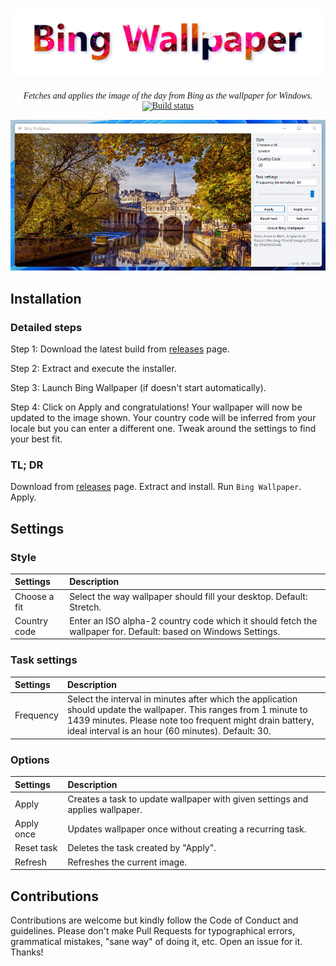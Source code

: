 # ![Banner](./.github/graphics/banner.png)

<center style="font-family: 'Times New Roman';">
  <i>
    Fetches and applies the image of the day from Bing as the wallpaper for Windows.
  </i>
  <br>
  <a href="https://ci.appveyor.com/project/muhammadmuzzammil1998/bingwallpaper-windows" target="_blank"><img src="https://ci.appveyor.com/api/projects/status/huk5c0y25r4mrq10/branch/master?retina=true" alt="Build status"></img> </a>
</center>

![Bing Wallpaper](./.github/images/BW.png)

## Installation

### Detailed steps

Step 1: Download the latest build from [releases](https://github.com/BingHomepage/BingWallpaper.Windows/releases) page.

Step 2: Extract and execute the installer.

Step 3: Launch Bing Wallpaper (if doesn't start automatically).

Step 4: Click on Apply and congratulations! Your wallpaper will now be updated to the image shown. Your country code will be inferred from your locale but you can enter a different one. Tweak around the settings to find your best fit.

### TL; DR

Download from [releases](https://github.com/BingHomepage/BingWallpaper.Windows/releases) page. Extract and install. Run `Bing Wallpaper`. Apply.

## Settings

### Style

| Settings     | Description                                                                                                    |
| :----------- | :------------------------------------------------------------------------------------------------------------- |
| Choose a fit | Select the way wallpaper should fill your desktop. Default: Stretch.                                           |
| Country code | Enter an ISO alpha-2 country code which it should fetch the wallpaper for. Default: based on Windows Settings. |

### Task settings

| Settings  | Description                                                                                                                                                                                                                           |
| :-------- | :------------------------------------------------------------------------------------------------------------------------------------------------------------------------------------------------------------------------------------ |
| Frequency | Select the interval in minutes after which the application should update the wallpaper. This ranges from 1 minute to 1439 minutes. Please note too frequent might drain battery, ideal interval is an hour (60 minutes). Default: 30. |

### Options

| Settings   | Description                                                                   |
| :--------- | :---------------------------------------------------------------------------- |
| Apply      | Creates a task to update wallpaper with given settings and applies wallpaper. |
| Apply once | Updates wallpaper once without creating a recurring task.                     |
| Reset task | Deletes the task created by "Apply".                                          |
| Refresh    | Refreshes the current image.                                                  |

## Contributions

Contributions are welcome but kindly follow the Code of Conduct and guidelines. Please don't make Pull Requests for typographical errors, grammatical mistakes, "sane way" of doing it, etc. Open an issue for it. Thanks!
